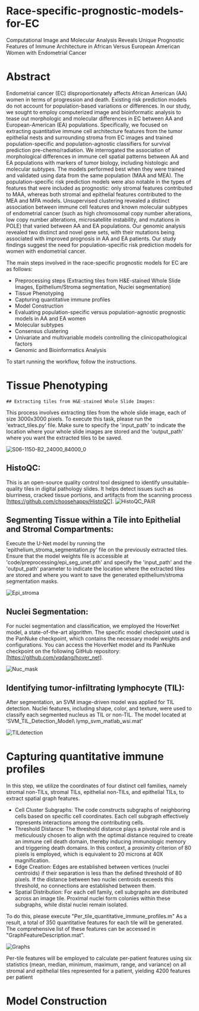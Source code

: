# Race-specific-prognostic-models-for-EC
Computational Image and Molecular Analysis Reveals Unique Prognostic Features of Immune Architecture in African Versus European American Women with Endometrial Cancer


# Abstract

Endometrial cancer (EC) disproportionately affects African American (AA) women in terms of progression and death. Existing risk prediction models do not account for population-based variations or differences. In our study, we sought to employ computerized image and bioinformatic analysis to tease out morphologic and molecular differences in EC between AA and European-American (EA) populations. Specifically, we focused on extracting quantitative immune cell architecture features from the tumor epithelial nests and surrounding stroma from EC images and trained population-specific and population-agnostic classifiers for survival prediction pre-chemo/radiation. We interrogated the association of morphological differences in immune cell spatial patterns between AA and EA populations with markers of tumor biology, including histologic and molecular subtypes. The models performed best when they were trained and validated using data from the same population (MAA and MEA). The population-specific risk prediction models were also notable in the types of features that were included as prognostic: only stromal features contributed to MAA, whereas both stromal and epithelial features contributed to the MEA and MPA models. Unsupervised clustering revealed a distinct association between immune cell features and known molecular subtypes of endometrial cancer (such as high chromosomal copy number alterations, low copy number alterations, microsatellite instability, and mutations in POLE) that varied between AA and EA populations. Our genomic analysis revealed two distinct and novel gene sets, with their mutations being associated with improved prognosis in AA and EA patients. Our study findings suggest the need for population-specific risk prediction models for women with endometrial cancer.


The main steps involved in the race-specific prognostic models for EC are as follows:

* Preprocessing steps (Extracting tiles from H&E-stained Whole Slide Images, Epithelium/Stroma segmentation, Nuclei segmentation)
* Tissue Phenotyping
* Capturing quantitative immune profiles 
* Model Construction 
* Evaluating population-specific versus population-agnostic prognostic models in AA and EA women
* Molecular subtypes
* Consensus clustering
* Univariate and multivariable models controlling the clinicopathological factors
* Genomic and Bioinformatics Analysis

To start running the workflow, follow the instructions.
 

# Tissue Phenotyping
	## Extracting tiles from H&E-stained Whole Slide Images:

This process involves extracting tiles from the whole slide image, each of size 3000x3000 pixels. To execute this task, please run the 'extract_tiles.py' file. Make sure to specify the 'input_path' to indicate the location where your whole slide images are stored and the 'output_path' where you want the extracted tiles to be saved.

![S06-1150-B2_24000_84000_0](https://github.com/Sepideh-Azarianpour/Race-specific-prognostic-models-for-EC/assets/87716968/a8a1fa4a-51f6-4f49-a202-f77ad5bca062)

## HistoQC:
 This is an open-source quality control tool designed to identify unsuitable-quality tiles in digital pathology slides. It helps detect issues such as blurriness, cracked tissue portions, and artifacts from the scanning process [https://github.com/choosehappy/HistoQC].
![HistoQC_PAIR](https://github.com/Sepideh-Azarianpour/Race-specific-prognostic-models-for-EC/assets/87716968/5890e997-8ffb-425f-bc76-9e7cf4e20f26)


 ## Segmenting Tissue within a Tile into Epithelial and Stromal Compartments:
Execute the U-Net model by running the 'epithelium_stroma_segmentation.py' file on the previously extracted tiles. Ensure that the model weights file is accessible at 'code/preprocessing/epi_seg_unet.pth' and specify the 'input_path' and the 'output_path' parameter to indicate the location where the extracted tiles are stored and where you want to save the generated epithelium/stroma segmentation masks.


![Epi_stroma](https://github.com/Sepideh-Azarianpour/Race-specific-prognostic-models-for-EC/assets/87716968/754947e9-04ad-4d76-86f6-f7e79c8a1288)


## 	Nuclei Segmentation:
For nuclei segmentation and classification, we employed the HoverNet model, a state-of-the-art algorithm. The specific model checkpoint used is the PanNuke checkpoint, which contains the necessary model weights and configurations. You can access the HoverNet model and its PanNuke checkpoint on the following GitHub repository: [https://github.com/vqdang/hover_net].

![Nuc_mask](https://github.com/Sepideh-Azarianpour/Race-specific-prognostic-models-for-EC/assets/87716968/8dc788ff-28e0-43fb-af0e-cf489776a96a)


 ## Identifying tumor-infiltrating lymphocyte (TIL):
After segmentation, an SVM image-driven model was applied for TIL detection. Nuclei features, including shape, color, and texture, were used to classify each segmented nucleus as TIL or non-TIL. The model located at ‘SVM_TIL_Detection_Model\ lymp_svm_matlab_wsi.mat’

![TILdetection](https://github.com/Sepideh-Azarianpour/Race-specific-prognostic-models-for-EC/assets/87716968/79f3aa55-c2a3-4533-886b-6da86591eac6)




# Capturing quantitative immune profiles 

In this step, we utilize the coordinates of four distinct cell families, namely stromal non-TILs, stromal TILs, epithelial non-TILs, and epithelial TILs, to extract spatial graph features.


*	Cell Cluster Subgraphs: The code constructs subgraphs of neighboring cells based on specific cell coordinates. Each cell subgraph effectively represents interactions among the contributing cells.
*	Threshold Distance: The threshold distance plays a pivotal role and is meticulously chosen to align with the optimal distance required to create an immune cell death domain, thereby inducing immunologic memory and triggering death domains. In this context, a proximity criterion of 80 pixels is employed, which is equivalent to 20 microns at 40X magnification. 
*	Edge Creation: Edges are established between vertices (nuclei centroids) if their separation is less than the defined threshold of 80 pixels. If the distance between two nuclei centroids exceeds this threshold, no connections are established between them.
*	Spatial Distribution: For each cell family, cell subgraphs are distributed across an image tile. Proximal nuclei form colonies within these subgraphs, while distal nuclei remain isolated.

To do this, please execute "Per_tile_quantitative_immune_profiles.m" As a result, a total of 350 quantitative features for each tile will be generated. The comprehensive list of these features can be accessed in "GraphFeatureDescription.mat". 



![Graphs](https://github.com/Sepideh-Azarianpour/Race-specific-prognostic-models-for-EC/assets/87716968/5ecbb997-1e29-4fe1-b91e-10a60f50f6fb)



Per-tile features will be employed to calculate per-patient features using six statistics (mean, median, minimum, maximum, range, and variance) on all stromal and epithelial tiles represented for a patient, yielding 4200 features per patient

# Model Construction 
